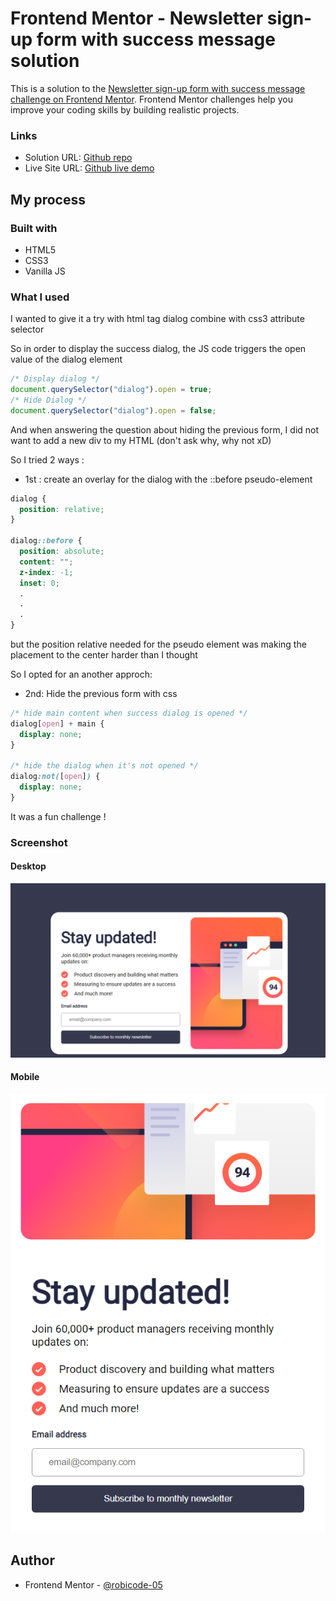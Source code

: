 # Frontend Mentor - Newsletter sign-up form with success message solution

This is a solution to the [Newsletter sign-up form with success message challenge on Frontend Mentor](https://www.frontendmentor.io/challenges/newsletter-signup-form-with-success-message-3FC1AZbNrv). Frontend Mentor challenges help you improve your coding skills by building realistic projects. 


### Links

- Solution URL: [Github repo](https://github.com/robicode-05/front-end-mentor/tree/master/newsletter-sign-up)
- Live Site URL: [Github live demo](https://robicode-05.github.io/front-end-mentor/newsletter-sign-up/)

## My process

### Built with

- HTML5
- CSS3
- Vanilla JS

### What I used

I wanted to give it a try with html tag dialog combine with 
css3 attribute selector

So in order to display the success dialog, the JS code triggers
the open value of the dialog element

```js
/* Display dialog */
document.querySelector("dialog").open = true;
/* Hide Dialog */
document.querySelector("dialog").open = false;
```

And when answering  the question about hiding the previous form,
I did not want to add a new div to my HTML (don't ask why, why not xD)

So I tried 2 ways :

* 1st : create an overlay for the dialog with the ::before pseudo-element 
```css
dialog {
  position: relative;
}

dialog::before {
  position: absolute;
  content: "";
  z-index: -1;
  inset: 0;
  .
  .
  .
}
```

but the position relative needed for the pseudo element was making the placement to the center harder
than I thought

So I opted for an another approch:

* 2nd: Hide the previous form with css
```css
/* hide main content when success dialog is opened */
dialog[open] + main {
  display: none;
}

/* hide the dialog when it's not opened */
dialog:not([open]) {
  display: none;
}

```

It was a fun challenge !



### Screenshot

#### Desktop
!["render desktop"](result/desktop.png)
#### Mobile
!["render mobile"](result/mobile.png)


## Author
- Frontend Mentor - [@robicode-05](https://www.frontendmentor.io/profile/robicode-05)
